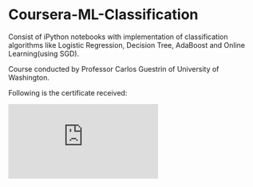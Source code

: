 # Coursera-ML-Classification

Consist of iPython notebooks with implementation of classification algorithms like Logistic Regression, 
Decision Tree, AdaBoost and Online Learning(using SGD).

Course conducted by Professor Carlos Guestrin of University of Washington.

Following is the certificate received:

![Certificate](https://raw.githubusercontent.com/parthoiiitm/Coursera-ML-Classification/master/Classification_certificate.pdf)
